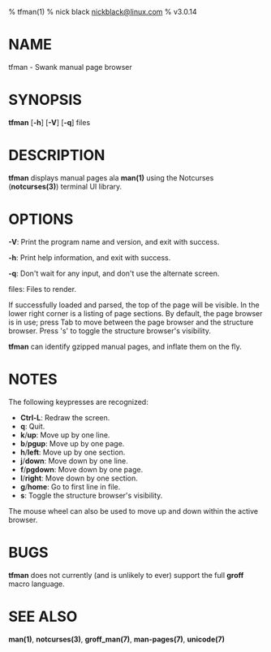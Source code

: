 % tfman(1)
% nick black <nickblack@linux.com>
% v3.0.14

# NAME

tfman - Swank manual page browser 

# SYNOPSIS

**tfman** [**-h**] [**-V**] [**-q**] files

# DESCRIPTION

**tfman** displays manual pages ala **man(1)** using the Notcurses
(**notcurses(3)**) terminal UI library.

# OPTIONS

**-V**: Print the program name and version, and exit with success.

**-h**: Print help information, and exit with success.

**-q**: Don't wait for any input, and don't use the alternate screen.

files: Files to render.

If successfully loaded and parsed, the top of the page will be visible.
In the lower right corner is a listing of page sections. By default, the
page browser is in use; press Tab to move between the page browser and
the structure browser. Press 's' to toggle the structure browser's
visibility.

**tfman** can identify gzipped manual pages, and inflate them on the fly.

# NOTES

The following keypresses are recognized:

* **Ctrl-L**: Redraw the screen.
* **q**: Quit.
* **k**/**up**: Move up by one line.
* **b**/**pgup**: Move up by one page.
* **h**/**left**: Move up by one section.
* **j**/**down**: Move down by one line.
* **f**/**pgdown**: Move down by one page.
* **l**/**right**: Move down by one section.
* **g**/**home**: Go to first line in file.
* **s**: Toggle the structure browser's visibility.

The mouse wheel can also be used to move up and down within the active browser.

# BUGS

**tfman** does not currently (and is unlikely to ever) support the full
**groff** macro language.

# SEE ALSO

**man(1)**,
**notcurses(3)**,
**groff_man(7)**,
**man-pages(7)**,
**unicode(7)**
